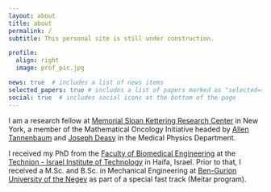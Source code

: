 ```yaml
---
layout: about
title: about
permalink: /
subtitle: This personal site is still under construction. 

profile:
  align: right
  image: prof_pic.jpg

news: true  # includes a list of news items
selected_papers: true # includes a list of papers marked as "selected={true}"
social: true  # includes social icons at the bottom of the page
---
```


I am a research fellow at [Memorial Sloan Kettering Research Center](https://www.mskcc.org/research/ski) in New York, a member of the Mathematical Oncology Initiative headed by [Allen Tannenbaum](https://www.mskcc.org/profile/allen-tannenbaum) and [Joseph Deasy](https://www.mskcc.org/research-areas/labs/joseph-deasy) in the Medical Physics Department. 

I received my PhD from the [Faculty of Biomedical Engineering](https://bme.technion.ac.il/en/) at the [Technion - Israel Institute of Technology](https://www.technion.ac.il/) in Haifa, Israel. Prior to that, I received a M.Sc. and B.Sc. in Mechanical Engineering at [Ben-Gurion University of the Negev](https://in.bgu.ac.il/en/) as part of a special fast track (Meitar program). 